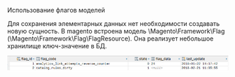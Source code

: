 Использование флагов моделей

Для сохранения элементарных данных нет необходимости создавать новую сущность. В magento встроена модель \Magento\Framework\Flag \(\Magento\Framework\Flag\FlagResource\). Она реализует небольшое хранилище ключ-значение в БД. 

![](/assets/2018-02-22_13.13.04.png)

